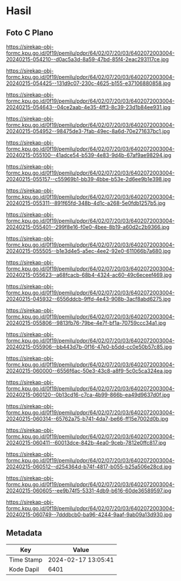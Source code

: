 # Hasil

## Foto C Plano

https://sirekap-obj-formc.kpu.go.id/0f19/pemilu/pdpr/64/02/07/20/03/6402072003004-20240215-054210--d0ac5a3d-8a59-47bd-85f4-2eac293117ce.jpg

https://sirekap-obj-formc.kpu.go.id/0f19/pemilu/pdpr/64/02/07/20/03/6402072003004-20240215-054425--131d9c07-230c-4625-b155-e37106880858.jpg

https://sirekap-obj-formc.kpu.go.id/0f19/pemilu/pdpr/64/02/07/20/03/6402072003004-20240215-054643--04ce2aab-4e35-4ff3-8c39-23d1b84ee931.jpg

https://sirekap-obj-formc.kpu.go.id/0f19/pemilu/pdpr/64/02/07/20/03/6402072003004-20240215-054952--98475de3-7fab-49ec-8a6d-70e271637bc1.jpg

https://sirekap-obj-formc.kpu.go.id/0f19/pemilu/pdpr/64/02/07/20/03/6402072003004-20240215-055100--41adce54-b539-4e83-9d4b-67af9ae98294.jpg

https://sirekap-obj-formc.kpu.go.id/0f19/pemilu/pdpr/64/02/07/20/03/6402072003004-20240215-055157--c55969b1-bb39-4bbe-b53e-2d6ee9b1e398.jpg

https://sirekap-obj-formc.kpu.go.id/0f19/pemilu/pdpr/64/02/07/20/03/6402072003004-20240215-055311--891f65fd-348b-4d1c-a268-5e0fdb1257b5.jpg

https://sirekap-obj-formc.kpu.go.id/0f19/pemilu/pdpr/64/02/07/20/03/6402072003004-20240215-055401--299f8e16-f0e0-4bee-8b19-a60d2c2b9366.jpg

https://sirekap-obj-formc.kpu.go.id/0f19/pemilu/pdpr/64/02/07/20/03/6402072003004-20240215-055505--b1e3d4e5-a5ec-4ee2-92e0-611066b7a680.jpg

https://sirekap-obj-formc.kpu.go.id/0f19/pemilu/pdpr/64/02/07/20/03/6402072003004-20240215-055623--a68fcacb-68b4-4324-ac60-49c6eceef469.jpg

https://sirekap-obj-formc.kpu.go.id/0f19/pemilu/pdpr/64/02/07/20/03/6402072003004-20240215-045932--6556ddcb-9ffd-4e43-908b-3acf8abd6275.jpg

https://sirekap-obj-formc.kpu.go.id/0f19/pemilu/pdpr/64/02/07/20/03/6402072003004-20240215-055806--9813fb76-79be-4e7f-bf1a-70759ccc34a1.jpg

https://sirekap-obj-formc.kpu.go.id/0f19/pemilu/pdpr/64/02/07/20/03/6402072003004-20240215-055906--bb443d7b-0f16-47e0-b5dd-cc0e50b57c85.jpg

https://sirekap-obj-formc.kpu.go.id/0f19/pemilu/pdpr/64/02/07/20/03/6402072003004-20240215-060000--6556f6ac-50e3-43c8-a8f9-5c0c5ca324ea.jpg

https://sirekap-obj-formc.kpu.go.id/0f19/pemilu/pdpr/64/02/07/20/03/6402072003004-20240215-060120--0b13cd16-c7ca-4b99-866b-ea49d9637d0f.jpg

https://sirekap-obj-formc.kpu.go.id/0f19/pemilu/pdpr/64/02/07/20/03/6402072003004-20240215-060314--65762a75-b741-4da7-be66-ff15e7002d0b.jpg

https://sirekap-obj-formc.kpu.go.id/0f19/pemilu/pdpr/64/02/07/20/03/6402072003004-20240215-060411--60013dce-842b-4ea0-9ceb-7812e0ffc817.jpg

https://sirekap-obj-formc.kpu.go.id/0f19/pemilu/pdpr/64/02/07/20/03/6402072003004-20240215-060512--d254364d-b74f-4817-b055-b25a506e28cd.jpg

https://sirekap-obj-formc.kpu.go.id/0f19/pemilu/pdpr/64/02/07/20/03/6402072003004-20240215-060605--ee9b74f5-5331-4db9-b616-60de36589597.jpg

https://sirekap-obj-formc.kpu.go.id/0f19/pemilu/pdpr/64/02/07/20/03/6402072003004-20240215-060749--7dddbcb0-ba96-4244-9aaf-9ab09a13d930.jpg


## Metadata

| Key        | Value               |
| ---------- | ------------------- |
| Time Stamp | 2024-02-17 13:05:41 |
| Kode Dapil | 6401                |



